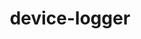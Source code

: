 ---
layout: default
title: device-logger
parent: device-details
grand_parent: GUI
nav_order: 1
permalink: /:grand_parent/:parent/:title
---